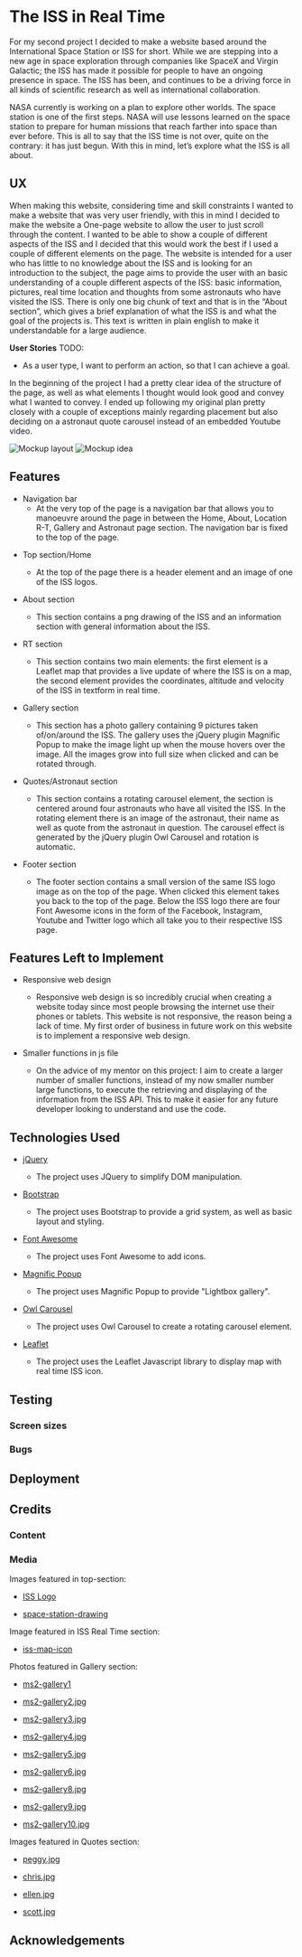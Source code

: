 # The ISS in Real Time

For my second project I decided to make a website based around the International Space Station or ISS for short. While we are stepping into a new age in space exploration through companies like SpaceX and Virgin Galactic; the ISS has made it possible for people to have an ongoing presence in space. The ISS has been, and continues to be a driving force in all kinds of scientific research as well as international collaboration.

NASA currently is working on a plan to explore other worlds. The space station is one of the first steps. NASA will use lessons learned on the space station to prepare for human missions that reach farther into space than ever before. This is all to say that the ISS time is not over, quite on the contrary: it has just begun. With this in mind, let’s explore what the ISS is all about.

## UX

When making this website, considering time and skill constraints I wanted to make a website that was very user friendly, with this in mind I decided to make the website a One-page website to allow the user to just scroll through the content. I wanted to be able to show a couple of different aspects of the ISS and I decided that this would work the best if I used a couple of different elements on the page.
The website is intended for a user who has little to no knowledge about the ISS and is looking for an introduction to the subject, the page aims to provide the user with an basic understanding of a couple different aspects of the ISS: basic information, pictures, real time location and thoughts from some astronauts who have visited the ISS. There is only one big chunk of text and that is in the “About section”, which gives a brief explanation of what the ISS is and what the goal of the projects is. This text is written in plain english to make it understandable for a large audience.

**User Stories**
TODO:

- As a user type, I want to perform an action, so that I can achieve a goal.

In the beginning of the project I had a pretty clear idea of the structure of the page, as well as what elements I thought would look good and convey what I wanted to convey. I ended up following my original plan pretty closely with a couple of exceptions mainly regarding placement but also deciding on a astronaut quote carousel instead of an embedded Youtube video.

![Mockup layout](SpaceStation/img/README/Milestone2.1.jpg)
![Mockup idea](SpaceStation/img/README/Milestone2.2.jpg)

## Features

- Navigation bar
  - At the very top of the page is a navigation bar that allows you to manoeuvre around the page in between the Home, About, Location R-T, Gallery and Astronaut page section. The navigation bar is fixed to the top of the page.

* Top section/Home
  - At the top of the page there is a header element and an image of one of the ISS logos.
* About section

  - This section contains a png drawing of the ISS and an information section with general information about the ISS.

* RT section

  - This section contains two main elements: the first element is a Leaflet map that provides a live update of where the ISS is on a map, the second element provides the coordinates, altitude and velocity of the ISS in textform in real time.

* Gallery section

  - This section has a photo gallery containing 9 pictures taken of/on/around the ISS. The gallery uses the jQuery plugin Magnific Popup to make the image light up when the mouse hovers over the image. All the images grow into full size when clicked and can be rotated through.

* Quotes/Astronaut section

  - This section contains a rotating carousel element, the section is centered around four astronauts who have all visited the ISS. In the rotating element there is an image of the astronaut, their name as well as quote from the astronaut in question. The carousel effect is generated by the jQuery plugin Owl Carousel and rotation is automatic.

* Footer section
  - The footer section contains a small version of the same ISS logo image as on the top of the page. When clicked this element takes you back to the top of the page. Below the ISS logo there are four Font Awesome icons in the form of the Facebook, Instagram, Youtube and Twitter logo which all take you to their respective ISS page.

## Features Left to Implement

- Responsive web design

  - Responsive web design is so incredibly crucial when creating a website today since most people browsing the internet use their phones or tablets. This website is not responsive, the reason being a lack of time. My first order of business in future work on this website is to implement a responsive web design.

- Smaller functions in js file
  - On the advice of my mentor on this project: I aim to create a larger number of smaller functions, instead of my now smaller number large functions, to execute the retrieving and displaying of the information from the ISS API. This to make it easier for any future developer looking to understand and use the code.

## Technologies Used

- [jQuery](https://jquery.com/)

  - The project uses JQuery to simplify DOM manipulation.

- [Bootstrap](https://getbootstrap.com/)

  - The project uses Bootstrap to provide a grid system, as well as basic layout and styling.

- [Font Awesome](https://fontawesome.com/)

  - The project uses Font Awesome to add icons.

- [Magnific Popup](https://dimsemenov.com/plugins/magnific-popup/)

  - The project uses Magnific Popup to provide "Lightbox gallery".

- [Owl Carousel](https://owlcarousel2.github.io/OwlCarousel2/)

  - The project uses Owl Carousel to create a rotating carousel element.

- [Leaflet](https://leafletjs.com/)
  - The project uses the Leaflet Javascript library to display map with real time ISS icon.

## Testing

### Screen sizes

### Bugs

## Deployment

## Credits

### Content

### Media

Images featured in top-section:

- [ISS Logo](https://en.wikipedia.org/wiki/File:ISS_insignia.svg)

- [space-station-drawing](https://freesvg.org/international-space-station-vector-drawing)

Image featured in ISS Real Time section:

- [iss-map-icon](https://commons.wikimedia.org/wiki/File:International_Space_Station.svg)

Photos featured in Gallery section:

- [ms2-gallery1](https://www.flickr.com/photos/nasaearthobservatory/6792427300)

- [ms2-gallery2.jpg](https://pixabay.com/photos/cosmonaut-spacewalk-iss-tools-suit-582544/)

- [ms2-gallery3.jpg](https://pxhere.com/sv/photo/1066080)

- [ms2-gallery4.jpg](https://www.needpix.com/photo/495775/satellite-iss-northern-lights-aurora-borealis-international-space-station-space-spaceship-station-science)

- [ms2-gallery5.jpg](https://www.flickr.com/photos/nasacommons/36510207981)

- [ms2-gallery6.jpg](<https://commons.wikimedia.org/wiki/File:ISS-56_International_Space_Station_fly-around_(05).jpg>)

- [ms2-gallery8.jpg](https://www.uihere.com/free-photos/astronaut-spacewalk-iss-tools-516634)

- [ms2-gallery9.jpg](https://www.pikist.com/free-photo-xvdjw)

- [ms2-gallery10.jpg](https://www.pikist.com/free-photo-xaarm)

Images featured in Quotes section:

- [peggy.jpg](https://sv.m.wikipedia.org/wiki/Fil:Peggy_Whitson.jpg)

- [chris.jpg](https://picryl.com/media/jsc2012e238482-a623ba)

- [ellen.jpg](https://www.flickr.com/photos/nasacommons/29320023973)

- [scott.jpg](https://commons.wikimedia.org/wiki/File:Scott_J._Kelly.jpg)

## Acknowledgements
